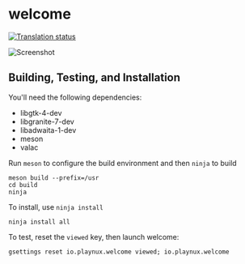 # welcome
[![Translation status](https://l10n.playnux.io/widgets/installer/-/welcome/svg-badge.svg)](https://l10n.playnux.io/engage/installer/?utm_source=widget)

![Screenshot](data/screenshot.png?raw=true)

## Building, Testing, and Installation

You'll need the following dependencies:
* libgtk-4-dev
* libgranite-7-dev
* libadwaita-1-dev
* meson
* valac

Run `meson` to configure the build environment and then `ninja` to build

    meson build --prefix=/usr
    cd build
    ninja

To install, use `ninja install`

    ninja install all

To test, reset the `viewed` key, then launch welcome:

    gsettings reset io.playnux.welcome viewed; io.playnux.welcome
